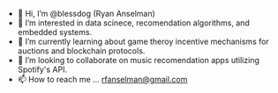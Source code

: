- 👋 Hi, I’m @blessdog (Ryan Anselman)
- 👀 I’m interested in data scinece, recomendation algorithms,  and embedded systems.
- 🌱 I’m currently learning about game theroy incentive mechanisms for auctions and blockchain protocols.
- 💞️ I’m looking to collaborate on music recomendation apps utilizing Spotify's API. 
- 📫 How to reach me ... rfanselman@gmail.com

<!---
blessdog/blessdog is a ✨ special ✨ repository because its `README.md` (this file) appears on your GitHub profile.
You can click the Preview link to take a look at your changes.
--->
